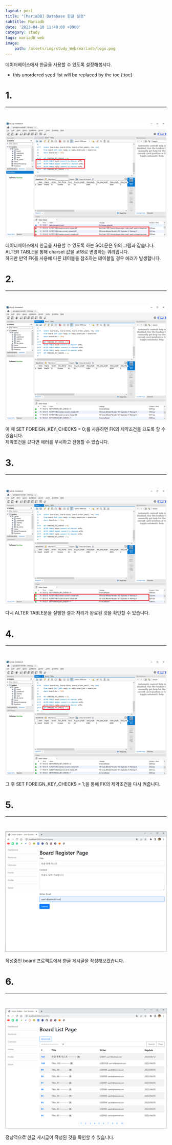 ```yaml
---
layout: post
title: "[MariaDB] Database 한글 설정"
subtitle: Mariadb
date: '2023-04-10 11:40:00 +0900'
category: study
tags: mariadb web
image:
    path: /assets/img/study_Web/mariadb/logo.png
---
```


데이터베이스에서 한글을 사용할 수 있도록 설정해봅시다.

<!--more-->

* this unordered seed list will be replaced by the toc
{:toc}


# 1.
---
<br>

![1](/assets/img/study_Web/mariadb/2023-04-10-[MariaDB]_Database_한글_설정/1.png)<br>

데이터베이스에서 한글을 사용할 수 있도록 하는 SQL문은 위의 그림과 같습니다.<br>
ALTER TABLE을 통해 charset 값을 utf8로 변경하는 쿼리입니다.<br>
하지만 만약 FK를 사용해 다른 테이블을 참조하는 테이블일 경우 에러가 발생합니다.

# 2.
---
<br>

![2](/assets/img/study_Web/mariadb/2023-04-10-[MariaDB]_Database_한글_설정/2.png)<br>

이 때 SET FOREIGN_KEY_CHECKS = 0;를 사용하면 FK의 제약조건을 끄도록 할 수 있습니다.<br> 제약조건을 끈다면 에러를 무시하고 진행할 수 있습니다.

# 3.
---
<br>

![3](/assets/img/study_Web/mariadb/2023-04-10-[MariaDB]_Database_한글_설정/3.png)<br>

다시 ALTER TABLE문을 실행한 결과 처리가 완료된 것을 확인할 수 있습니다.

# 4.
---
<br>

![4](/assets/img/study_Web/mariadb/2023-04-10-[MariaDB]_Database_한글_설정/4.png)<br>

그 후 SET FOREIGN_KEY_CHECKS = 1;을 통해 FK의 제약조건을 다시 켜줍니다.<br>

# 5.
---
<br>

![5](/assets/img/study_Web/mariadb/2023-04-10-[MariaDB]_Database_한글_설정/5.png)<br>

작성중인 board 프로젝트에서 한글 게시글을 작성해보겠습니다.<br>

# 6.
---
<br>

![6](/assets/img/study_Web/mariadb/2023-04-10-[MariaDB]_Database_한글_설정/6.png)<br>

정상적으로 한글 게시글이 작성된 것을 확인할 수 있습니다.<br>
